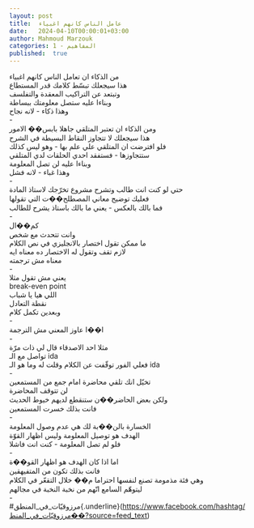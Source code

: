 ```yaml
---
layout: post
title:  عامل الناس كانهم اغبياء
date:   2024-04-10T00:00:01+03:00
author: Mahmoud Marzouk
categories: 1 - المفاهيم
published:  true
---
```

من الذكاء ان تعامل الناس كانهم اغبياء\
هذا سيجعلك تبسّط كلامك قدر المستطاع\
وتبتعد عن التراكيب المعقدة والتفلسف\
وبناءا عليه ستصل معلومتك ببساطة\
وهذا ذكاء - لانه نجاح\
-\
ومن الذكاء ان تعتبر المتلقي جاهلا بابس�� الامور\
هذا سيجعلك لا تتجاوز النقاط البسيطة في الشرح\
فلو افترضت ان المتلقي علي علم بها - وهو ليس كذلك\
ستتجاوزها - فستفقد احدي الحلقات لدي المتلقي\
وبناءا عليه لن تصل المعلومة\
وهذا غباء - لانه فشل\
-\
حتي لو كنت انت طالب وتشرح مشروع تخرّجك لاستاذ المادة\
فعليك توضيح معاني المصطلح��ت التي تقولها\
فما بالك بالعكس - يعني ما بالك باستاذ يشرح للطالب\
-\
كم��ال\
وانت تتحدث مع شخص\
ما ممكن تقول اختصار بالانجليزي في نص الكلام\
لازم تقف وتقول له الاختصار ده معناه ايه\
معناه مش ترجمته\
-\
يعني مش تقول مثلا\
break-even point\
اللي هيا يا شباب\
نقطة التعادل\
وبعدين تكمل كلام\
-\
ا��ا عاوز المعني مش الترجمة\
-\
مثلا احد الاصدقاء قال لي ذات مرّة\
تواصل مع الـ ida\
فعلي الفور توقّفت عن الكلام وقلت له وما هو الـ ida\
-\
تخيّل انك تلقي محاضرة امام جمع من المستمعين\
لن تتوقف المحاضرة\
ولكن بعض الحاضر��ن ستنقطع لديهم خيوط الحديث\
فانت بذلك خسرت المستمعين\
-\
الخسارة بالن��بة لك هي عدم وصول المعلومة\
الهدف هو توصيل المعلومة وليس اظهار القوّة\
فلو لم تصل المعلومة - كنت انت فاشلا\
-\
اما اذا كان الهدف هو اظهار القو��ة\
فانت بذلك تكون من المتفيهقين\
وهي فئة مذمومة تصنع لنفسها احتراما م�� خلال التقعّر في
الكلام\
ليتوهّم السامع انّهم من نخبة النخبة في مجالهم\
-\
\#مرزوقيّات_في_المنطق{.underline}(https://www.facebook.com/hashtag/مرزوقيّات_في_المنط��?source=feed_text)
